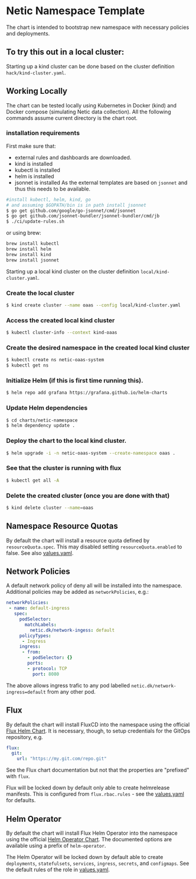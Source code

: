 # Netic Namespace Template

The chart is intended to bootstrap new namespace with necessary policies and deployments. 

## To try this out in a local cluster:
Starting up a kind cluster can be done based on the cluster definition `hack/kind-cluster.yaml`.

## Working Locally

The chart can be tested locally using Kubernetes in Docker (kind) and Docker compose (simulating
Netic data collection). All the following commands assume current directory is the chart root.

### installation requirements
First make sure that:
 - external rules and dashboards are downloaded. 
 - kind is installed
 - kubectl is installed
 - helm is installed
 - jsonnet is installed
As the external templates are based on `jsonnet` and thus this needs to be available.

```bash
#install kubectl, helm, kind, go
# and assuming $GOPATH/bin is in path install jsonnet
$ go get github.com/google/go-jsonnet/cmd/jsonnet
$ go get github.com/jsonnet-bundler/jsonnet-bundler/cmd/jb
$ ./ci/update-rules.sh
```
or using brew:
```bash
brew install kubectl
brew install helm
brew install kind
brew install jsonnet
```

Starting up a local kind cluster on the cluster definition `local/kind-cluster.yaml`.

### Create the local cluster
```bash
$ kind create cluster --name oaas --config local/kind-cluster.yaml
```
### Access the created local kind cluster
```bash
$ kubectl cluster-info --context kind-oaas
```

### Create the desired namespace in the created local kind cluster
```bash
$ kubectl create ns netic-oaas-system
$ kubectl get ns
```

### Initialize Helm (if this is first time running this).
```bash
$ helm repo add grafana https://grafana.github.io/helm-charts
```

### Update Helm dependencies
```bash
$ cd charts/netic-namespace
$ helm dependency update .
```

### Deploy the chart to the local kind cluster.
```bash
$ helm upgrade -i -n netic-oaas-system --create-namespace oaas .
```
### See that the cluster is running with flux
```bash
$ kubectl get all -A 
```
### Delete the created cluster (once you are done with that)
```bash
$ kind delete cluster --name=oaas
```
## Namespace Resource Quotas

By default the chart will install a resource quota defined by `resourceQuota.spec`. This may disabled setting `resourceQuota.enabled` to false. See also [values.yaml](./values.yaml).


## Network Policies

A default network policy of deny all will be installed into the namespace. Additional policies may be
added as `networkPolicies`, e.g.:

```yaml
networkPolicies:
 - name: default-ingress
   spec:
     podSelector:
       matchLabels:
         netic.dk/network-ingess: default
     policyTypes:
      - Ingress
     ingress:
      - from:
        - podSelector: {}
        ports:
        - protocol: TCP
          port: 8080
```

The above allows ingress trafic to any pod labelled `netic.dk/network-ingress=default` from any other pod.


## Flux

By default the chart will install FluxCD into the namespace using the
official [Flux Helm Chart](https://github.com/fluxcd/flux/tree/master/chart/flux). It is necessary, though, to setup credentials for the GitOps repository, e.g.

```yaml
flux:
  git:
    url: "https://my.git.com/repo.git"
```

See the Flux chart documentation but not that the properties are "prefixed" with `flux`.

Flux will be locked down by default only able to create helmrelease manifests. This is configured from `flux.rbac.rules` - see the [values.yaml](./values.yaml) for defaults.


## Helm Operator

By default the chart will install Flux Helm Operator into the namespace using the official [Helm Operator Chart](https://github.com/fluxcd/helm-operator/tree/master/chart/helm-operator). The documented options are available using a prefix of `helm-operator`.

The Helm Operator will be locked down by default able to create `deployments`, `statefulsets`, `services`, `ingress`, `secrets`, and `configmaps`. See the default rules of the role in [values.yaml](./values.yaml).
